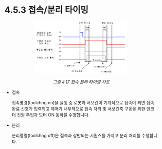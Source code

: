 ﻿# 4.5.3 접속/분리 타이밍


<p align="center">
 <img src="../../_assets/image (10).png" width="60%"></img>
 <em><p align="center">그림 4.17 접속 분리 타이밍 차트</p></em>
</p>

*   접속

    접속명령(toolchng on)을 실행 중 로봇과 서보건이 기계적으로 접속이 되면 접속완료 신호가 입력되고 제어기 내부적으로 접속 처리 및 서보건축 구동을 위한 엔코더 전원 투입과 모터 ON 동작을 수행합니다.
*   분리

    분리명령(toolchng off)은 접속과 상반되는 시퀀스를 가지고 분리 처리를 수행합니다.
